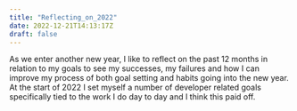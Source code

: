 ```yaml
---
title: "Reflecting_on_2022"
date: 2022-12-21T14:13:17Z
draft: false
---
```


As we enter another new year, I like to reflect on the past 12 months in relation to my goals to see my successes, my failures and how I can improve
my process of both goal setting and habits going into the new year. At the start of 2022 I set myself a number of developer related goals specifically tied 
to the work I do day to day and I think this paid off.
